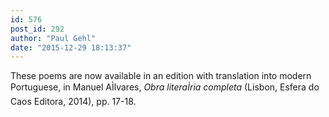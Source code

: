 ```yaml
---
id: 576
post_id: 292
author: "Paul Gehl"
date: "2015-12-29 18:13:37"
---
```

These poems are now available in an edition with translation into modern Portuguese, in Manuel AÌlvares, <em>Obra literaÌria completa</em> (Lisbon, Esfera do Caos Editora, 2014), pp. 17-18.
